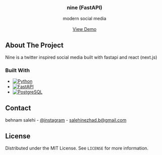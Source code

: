 <!-- PROJECT LOGO -->
<div align="center">
  <!-- <a href="https://github.com/github_username/repo_name">
    <img src="images/logo.png" alt="Logo" width="80" height="80">
  </a> -->

<h3 align="center">nine (FastAPI)</h3>

  <p align="center">
    modern social media
    <br />
    <br />
    <a href="https://github.com/github_username/repo_name">View Demo</a>
  </p>
</div>

<!-- ABOUT THE PROJECT -->

## About The Project

<!-- [![Product Name Screen Shot][product-screenshot]](https://example.com) -->

Nine is a twitter inspired social media built with fastapi and react (next.js)

### Built With

- [![Python][python]][python-url]
- [![FastAPI][fastapi]][fastapi-url]
- [![PostgreSQL][postgresql]][postgresql-url]

<!-- CONTACT -->

## Contact

behnam salehi - [@instagram](https://www.instagram.com/fuckingbehnam/) - salehinezhad.b@gmail.com

<!-- LICENSE -->

## License

Distributed under the MIT License. See `LICENSE` for more information.

<!-- MARKDOWN LINKS & IMAGES -->

[python]: https://img.shields.io/badge/Python-14354C?style=for-the-badge&logo=python&logoColor=white
[python-url]: https://www.python.org/
[fastapi]: https://img.shields.io/badge/FastAPI-009688?logo=fastapi&logoColor=fff&style=for-the-badge
[fastapi-url]: https://fastapi.tiangolo.com/
[postgresql]: https://img.shields.io/badge/PostgreSQL-316192?style=for-the-badge&logo=postgresql&logoColor=white
[postgresql-url]: https://www.postgresql.org/
